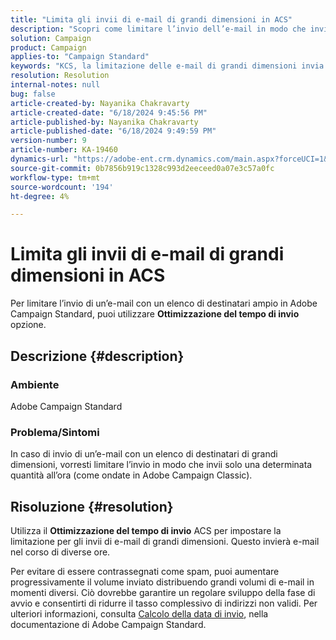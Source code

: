```yaml
---
title: "Limita gli invii di e-mail di grandi dimensioni in ACS"
description: "Scopri come limitare l’invio dell’e-mail in modo che invii solo una determinata quantità all’ora (come ondate in Adobe Campaign Classic)."
solution: Campaign
product: Campaign
applies-to: "Campaign Standard"
keywords: "KCS, la limitazione delle e-mail di grandi dimensioni invia ACS"
resolution: Resolution
internal-notes: null
bug: false
article-created-by: Nayanika Chakravarty
article-created-date: "6/18/2024 9:45:56 PM"
article-published-by: Nayanika Chakravarty
article-published-date: "6/18/2024 9:49:59 PM"
version-number: 9
article-number: KA-19460
dynamics-url: "https://adobe-ent.crm.dynamics.com/main.aspx?forceUCI=1&pagetype=entityrecord&etn=knowledgearticle&id=5ecff31f-bc2d-ef11-840a-000d3a5b439f"
source-git-commit: 0b7856b919c1328c993d2eeceed0a07e3c57a0fc
workflow-type: tm+mt
source-wordcount: '194'
ht-degree: 4%

---
```


# Limita gli invii di e-mail di grandi dimensioni in ACS


Per limitare l’invio di un’e-mail con un elenco di destinatari ampio in Adobe Campaign Standard, puoi utilizzare <b>Ottimizzazione del tempo di invio</b> opzione.

## Descrizione {#description}


### <b>Ambiente</b>

Adobe Campaign Standard

### <b>Problema/Sintomi</b>

In caso di invio di un’e-mail con un elenco di destinatari di grandi dimensioni, vorresti limitare l’invio in modo che invii solo una determinata quantità all’ora (come ondate in Adobe Campaign Classic).


## Risoluzione {#resolution}


Utilizza il <b>Ottimizzazione del tempo di invio</b> ACS per impostare la limitazione per gli invii di e-mail di grandi dimensioni. Questo invierà e-mail nel corso di diverse ore.

Per evitare di essere contrassegnati come spam, puoi aumentare progressivamente il volume inviato distribuendo grandi volumi di e-mail in momenti diversi. Ciò dovrebbe garantire un regolare sviluppo della fase di avvio e consentirti di ridurre il tasso complessivo di indirizzi non validi. Per ulteriori informazioni, consulta [Calcolo della data di invio](https://experienceleague.adobe.com/docs/campaign-standard/using/testing-and-sending/scheduling-messages/computing-the-sending-date.html), nella documentazione di Adobe Campaign Standard.


